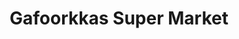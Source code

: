 ---
title: "Gafoorkkas Super Market"
url: /meruvambayi/gafoorkkas-super-market/
shop: supermarket
---